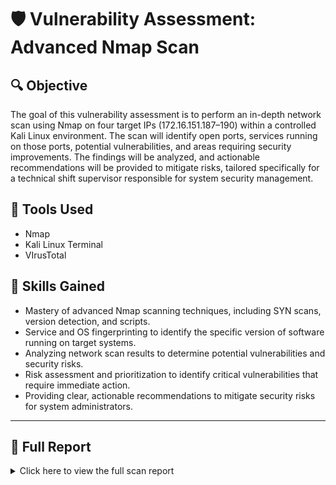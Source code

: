 # 🛡️ Vulnerability Assessment: Advanced Nmap Scan

## 🔍 Objective
The goal of this vulnerability assessment is to perform an in-depth network scan using Nmap on four target IPs (172.16.151.187–190) within a controlled Kali Linux environment. The scan will identify open ports, services running on those ports, potential vulnerabilities, and areas requiring security improvements. The findings will be analyzed, and actionable recommendations will be provided to mitigate risks, tailored specifically for a technical shift supervisor responsible for system security management.

## 🧰 Tools Used
- Nmap
- Kali Linux Terminal
- VIrusTotal

## 🧠 Skills Gained
- Mastery of advanced Nmap scanning techniques, including SYN scans, version detection, and scripts.
- Service and OS fingerprinting to identify the specific version of software running on target systems.
- Analyzing network scan results to determine potential vulnerabilities and security risks.
- Risk assessment and prioritization to identify critical vulnerabilities that require immediate action.
- Providing clear, actionable recommendations to mitigate security risks for system administrators.

---

## 📄 Full Report

<details>
<summary>Click here to view the full scan report</summary>
## 🔍 Target: `172.16.151.187`

### Open Ports & Services:
- **TCP 2222**: OpenSSH 9.2p1  
- **TCP 4000**: Apache httpd 2.4.57  
- **UDP 631**: IPP (CUPS)  
- **UDP 5353**: mDNS/Zeroconf

### Key Vulnerabilities:
- **CVE-2023-31122** – Apache `mod_macro` out-of-bounds read
- **CVE-2024-47176** – CUPS remote execution via IPP
- **mDNS** – Exposes system to MITM and service enumeration attacks

### Recommendations:
- Restrict SSH to trusted IPs and enforce key-based auth
- Patch Apache to latest version; disable directory listing
- Disable IPP and mDNS if not required; block externally with firewall
- Perform regular vulnerability assessments

---

## 🔍 Target: `172.16.151.188`

### Open Ports & Services:
- **TCP 2345**: Telnet (Linux/MikroTik/OpenWrt)

### Key Risks:
- Telnet sends data in plaintext  
- Easily exploited for credential theft and MITM

### Recommendations:
- Disable Telnet entirely  
- Use SSH with encrypted key-based authentication  

---

## 🔍 Target: `172.16.151.189`

### Open TCP Ports:
- **135** MSRPC  
- **389** LDAP  
- **88** Kerberos  
- **139, 445** SMB/NetBIOS  
- **3389** RDP  
- **80, 8530, 8531** Microsoft IIS (TRACE enabled)

### Open UDP Ports:
- **53** DNS  
- **67, 68** DHCP  
- **88** Kerberos  
- **123** NTP  
- **137, 138** NetBIOS  
- **500, 4500** ISAKMP/NAT-T

### Key Vulnerabilities:
- XST via HTTP TRACE (leads to session hijacking)  
- SMB/MSRPC increase risk of remote code execution  
- RDP can be attacked via BlueKeep (CVE-2019-0708)  
- NTP & NetBIOS expose system to DoS and information leaks

### Recommendations:
- Disable TRACE and enforce HTTPS on web servers  
- Disable unnecessary SMB/NetBIOS ports  
- Restrict RDP access, use MFA + VPN  
- Use strong encryption and regular patching  

---

## 🔍 Target: `172.16.151.190`

### Open Ports:
- **80** HTTP (IIS 10.0, TRACE enabled)  
- **135** MSRPC  
- **445** SMB (signing disabled)  
- **3389** RDP (self-signed cert)  
- **8443** HTTPS

### Critical Vulnerabilities:
- **CVE-2017-0143 (MS17-010 / EternalBlue)** – Remote code execution via SMBv1  
- **TRACE method on HTTP** – Cross-Site Tracing  
- **SMB Signing Disabled** – Enables MITM and spoofing  
- **RDP with Self-Signed Cert** – Susceptible to MITM attacks

### Recommendations:
- Apply MS17-010 patch or disable SMBv1  
- Enable SMB signing  
- Use trusted SSL certs for RDP, restrict access  
- Disable TRACE method and use HTTPS  
- Upgrade unsupported Windows systems  

---

## ✅ Final Recommendations

- Perform regular **vulnerability scans** and **patch management**
- Disable or block unused services via **firewall rules**
- Enforce **multi-factor authentication** and **key-based login**
- Use **network segmentation** for critical services
- Monitor **logs and unusual activity**

---
</details>
